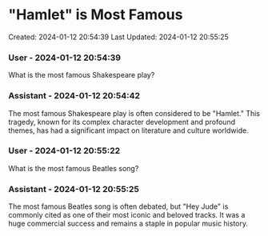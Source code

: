 # "Hamlet" is Most Famous

Created: 2024-01-12 20:54:39
Last Updated: 2024-01-12 20:55:25

### User - 2024-01-12 20:54:39

What is the most famous Shakespeare play?

### Assistant - 2024-01-12 20:54:42

The most famous Shakespeare play is often considered to be "Hamlet." This tragedy, known for its complex character development and profound themes, has had a significant impact on literature and culture worldwide.

### User - 2024-01-12 20:55:22

What is the most famous Beatles song?

### Assistant - 2024-01-12 20:55:25

The most famous Beatles song is often debated, but "Hey Jude" is commonly cited as one of their most iconic and beloved tracks. It was a huge commercial success and remains a staple in popular music history.

